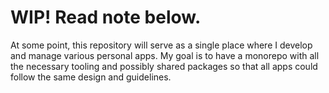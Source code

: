 # WIP! Read note below.

At some point, this repository will serve as a single place where I develop and manage various personal apps.
My goal is to have a monorepo with all the necessary tooling and possibly shared packages so that all apps
could follow the same design and guidelines.
